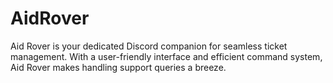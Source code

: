 # AidRover
Aid Rover is your dedicated Discord companion for seamless ticket management. With a user-friendly interface and efficient command system, Aid Rover makes handling support queries a breeze.
